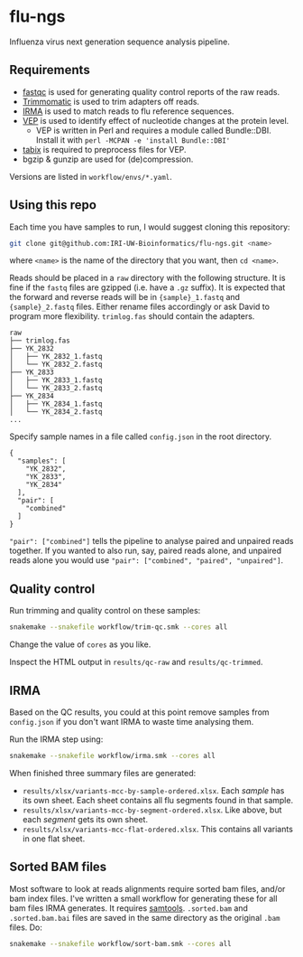 # flu-ngs

Influenza virus next generation sequence analysis pipeline.


## Requirements

- [fastqc](https://www.bioinformatics.babraham.ac.uk/projects/fastqc/) is used for generating quality control reports of the raw reads.
- [Trimmomatic](http://www.usadellab.org/cms/?page=trimmomatic) is used to trim adapters off reads.
- [IRMA](https://wonder.cdc.gov/amd/flu/irma/) is used to match reads to flu reference sequences.
- [VEP](https://grch37.ensembl.org/info/docs/tools/vep/index.html) is used to identify effect of nucleotide changes at the protein level.
  - VEP is written in Perl and requires a module called Bundle::DBI. Install it with `perl -MCPAN -e 'install Bundle::DBI'`
- [tabix](https://www.ncbi.nlm.nih.gov/pmc/articles/PMC3042176/) is required to preprocess files for VEP.
- bgzip & gunzip are used for (de)compression.

Versions are listed in `workflow/envs/*.yaml`.

## Using this repo

Each time you have samples to run, I would suggest cloning this repository:

```bash
git clone git@github.com:IRI-UW-Bioinformatics/flu-ngs.git <name>
```

where `<name>` is the name of the directory that you want, then `cd <name>`.

Reads should be placed in a `raw` directory with the following structure. It is fine if the `fastq` files are gzipped (i.e. have a `.gz` suffix). It is expected that the forward and reverse reads will be in `{sample}_1.fastq` and `{sample}_2.fastq` files. Either rename files accordingly or ask David to program more flexibility. `trimlog.fas` should contain the adapters.

```
raw
├── trimlog.fas
├── YK_2832
│   ├── YK_2832_1.fastq
│   └── YK_2832_2.fastq
├── YK_2833
│   ├── YK_2833_1.fastq
│   └── YK_2833_2.fastq
├── YK_2834
│   ├── YK_2834_1.fastq
│   └── YK_2834_2.fastq
...
```

Specify sample names in a file called `config.json` in the root directory.

```
{
  "samples": [
    "YK_2832",
    "YK_2833",
    "YK_2834"
  ],
  "pair": [
    "combined"
  ]
}
```

`"pair": ["combined"]` tells the pipeline to analyse paired and unpaired reads together.
If you wanted to also run, say, paired reads alone, and unpaired reads alone you would use `"pair": ["combined", "paired", "unpaired"]`.

## Quality control

Run trimming and quality control on these samples:

```bash
snakemake --snakefile workflow/trim-qc.smk --cores all
```

Change the value of `cores` as you like.

Inspect the HTML output in `results/qc-raw` and `results/qc-trimmed`.

## IRMA

Based on the QC results, you could at this point remove samples from `config.json` if you don't want IRMA to waste time analysing them.

Run the IRMA step using:

```bash
snakemake --snakefile workflow/irma.smk --cores all
```

When finished three summary files are generated:

- `results/xlsx/variants-mcc-by-sample-ordered.xlsx`. Each _sample_ has its own sheet. Each sheet contains all flu segments found in that sample.
- `results/xlsx/variants-mcc-by-segment-ordered.xlsx`. Like above, but each _segment_ gets its own sheet.
- `results/xlsx/variants-mcc-flat-ordered.xlsx`. This contains all variants in one flat sheet.

## Sorted BAM files

Most software to look at reads alignments require sorted bam files, and/or bam index files.
I've written a small workflow for generating these for all bam files IRMA generates.
It requires [samtools](http://www.htslib.org/).
`.sorted.bam` and `.sorted.bam.bai` files are saved in the same directory as the original `.bam` files.
Do:

```bash
snakemake --snakefile workflow/sort-bam.smk --cores all
```
